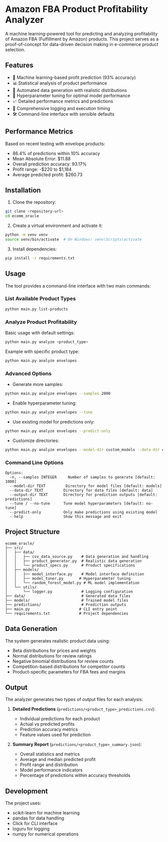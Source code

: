 # Amazon FBA Product Profitability Analyzer

A machine learning-powered tool for predicting and analyzing profitability of Amazon FBA (Fulfillment by Amazon) products. This project serves as a proof-of-concept for data-driven decision making in e-commerce product selection.

## Features

- 🤖 Machine learning-based profit prediction (93% accuracy)
- 📊 Statistical analysis of product performance
- 🔄 Automated data generation with realistic distributions
- 🎯 Hyperparameter tuning for optimal model performance
- 📈 Detailed performance metrics and predictions
- 📝 Comprehensive logging and execution timing
- 🛠️ Command-line interface with sensible defaults

## Performance Metrics

Based on recent testing with envelope products:
- 86.4% of predictions within 10% accuracy
- Mean Absolute Error: $11.88
- Overall prediction accuracy: 93.17%
- Profit range: -$220 to $1,184
- Average predicted profit: $260.73

## Installation

1. Clone the repository:
```bash
git clone <repository-url>
cd ecomm_oracle
```

2. Create a virtual environment and activate it:
```bash
python -m venv venv
source venv/bin/activate  # On Windows: venv\Scripts\activate
```

3. Install dependencies:
```bash
pip install -r requirements.txt
```

## Usage

The tool provides a command-line interface with two main commands:

### List Available Product Types

```bash
python main.py list-products
```

### Analyze Product Profitability

Basic usage with default settings:
```bash
python main.py analyze <product_type>
```

Example with specific product type:
```bash
python main.py analyze envelopes
```

### Advanced Options

- Generate more samples:
```bash
python main.py analyze envelopes --samples 2000
```

- Enable hyperparameter tuning:
```bash
python main.py analyze envelopes --tune
```

- Use existing model for predictions only:
```bash
python main.py analyze envelopes --predict-only
```

- Customize directories:
```bash
python main.py analyze envelopes --model-dir custom_models --data-dir custom_data --output-dir custom_predictions
```

### Command Line Options

```
Options:
  -n, --samples INTEGER     Number of samples to generate [default: 1000]
  --model-dir TEXT         Directory for model files [default: models]
  --data-dir TEXT         Directory for data files [default: data]
  --output-dir TEXT       Directory for prediction outputs [default: predictions]
  --tune / --no-tune      Tune model hyperparameters [default: no-tune]
  --predict-only          Only make predictions using existing model
  --help                  Show this message and exit
```

## Project Structure

```
ecomm_oracle/
├── src/
│   ├── data/
│   │   ├── csv_data_source.py    # Data generation and handling
│   │   ├── product_generator.py  # Realistic data generation
│   │   └── product_specs.py      # Product specifications
│   ├── models/
│   │   ├── model_interface.py    # Model interface definition
│   │   ├── model_tuner.py       # Hyperparameter tuning
│   │   └── random_forest_model.py # ML model implementation
│   └── utils/
│       └── logger.py             # Logging configuration
├── data/                         # Generated data files
├── models/                       # Trained model files
├── predictions/                  # Prediction outputs
├── main.py                      # CLI entry point
└── requirements.txt             # Project dependencies
```

## Data Generation

The system generates realistic product data using:
- Beta distributions for prices and weights
- Normal distributions for review ratings
- Negative binomial distributions for review counts
- Competition-based distributions for competitor counts
- Product-specific parameters for FBA fees and margins

## Output

The analyzer generates two types of output files for each analysis:

1. **Detailed Predictions** (`predictions/<product_type>_predictions.csv`):
   - Individual predictions for each product
   - Actual vs predicted profits
   - Prediction accuracy metrics
   - Feature values used for prediction

2. **Summary Report** (`predictions/<product_type>_summary.json`):
   - Overall statistics and metrics
   - Average and median predicted profit
   - Profit range and distribution
   - Model performance indicators
   - Percentage of predictions within accuracy thresholds

## Development

The project uses:
- scikit-learn for machine learning
- pandas for data handling
- Click for CLI interface
- loguru for logging
- numpy for numerical operations
